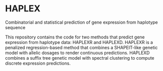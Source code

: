 # HAPLEX
Combinatorial and statistical prediction of gene expression from haplotype sequence

This repository contains the code for two methods that predict gene expression from haplotype data: HAPLEXR and HAPLEXD.
HAPLEXR is a penalized regression-based method that combines a SHAPEIT-like genetic model with allelic dosages to render continuous predictions.
HAPLEXD combines a suffix tree genetic model with spectral clustering to compute discrete expression predictions.
